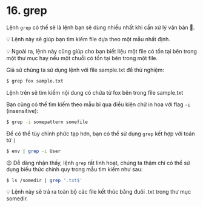 # 16. grep
Lệnh `grep` có thể sẽ là lệnh bạn sẽ dùng nhiều nhất khi cần xử lý văn bản 🐧.

:bulb: Lệnh này sẽ giúp bạn tìm kiếm file dựa theo một mẫu nhất định.

:bulb: Ngoài ra, lệnh này cũng giúp cho bạn biết liệu một file có tồn tại bên trong một thư mục hay nếu một chuỗi có tồn tại bên trong một file.

Giả sử chúng ta sử dụng lệnh với file sample.txt để thử nghiệm:

```sh
$ grep fox sample.txt
```

Lệnh trên sẽ tìm kiếm nội dung có chứa từ fox bên trong file sample.txt

Bạn cũng có thể tìm kiếm theo mẫu bỉ qua điều kiện chữ in hoa với flag `-i` (insensitive):

```sh
$ grep -i somepattern somefile
```

Để có thể tùy chỉnh phức tạp hơn, bạn có thể sử dụng `grep` kết hợp với toán tử `|`

```sh
$ env | grep -i User
```

😉 Dễ dàng nhận thấy, lệnh `grep` rất linh hoạt, chúng ta thậm chí có thể sử dụng biểu thức chính quy trong mẫu tìm kiếm như sau:

```sh
$ ls /somedir | grep '.txt$'
```

:bulb: Lệnh này sẽ trả ra toàn bộ các file kết thúc bằng đuôi .txt trong thư mục somedir.